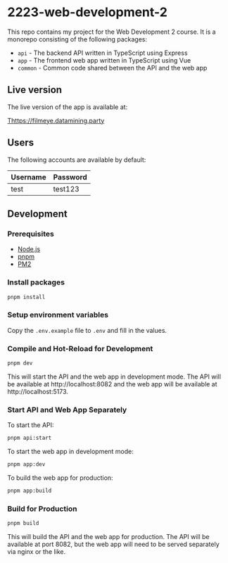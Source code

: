 # 2223-web-development-2

This repo contains my project for the Web Development 2 course. It is a monorepo consisting of the following packages:

- `api` - The backend API written in TypeScript using Express
- `app` - The frontend web app written in TypeScript using Vue
- `common` - Common code shared between the API and the web app

## Live version

The live version of the app is available at:

[Thttps://filmeye.datamining.party](https://filmeye.datamining.party)

## Users

The following accounts are available by default:

| Username  | Password |
| --------- | -------- |
| test      | test123  |

## Development

### Prerequisites

- [Node.js](https://nodejs.org/en/)
- [pnpm](https://pnpm.io/)
- [PM2](https://www.npmjs.com/package/pm2)

### Install packages

```sh
pnpm install
```

### Setup environment variables

Copy the `.env.example` file to `.env` and fill in the values.

### Compile and Hot-Reload for Development

```sh
pnpm dev
```

This will start the API and the web app in development mode. The API will be available at http://localhost:8082 and the web app will be available at http://localhost:5173.

### Start API and Web App Separately

To start the API:
```sh
pnpm api:start
```

To start the web app in development mode:
```sh
pnpm app:dev
```

To build the web app for production:
```sh
pnpm app:build
```

### Build for Production

```sh
pnpm build
```

This will build the API and the web app for production. The API will be available at port 8082, but the web app will need to be served separately via nginx or the like.
